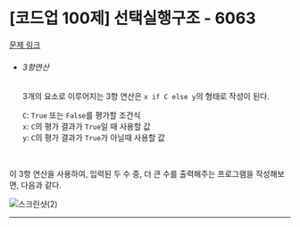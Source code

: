 # [코드업 100제] 선택실행구조 - 6063
[문제 링크](https://codeup.kr/problem.php?id=6063)

- ###### 3항연산
  3개의 요소로 이루어지는 3항 연산은 `x if C else y`의 형태로 작성이 된다.<br>
  
  `C`: `True` 또는 `False`를 평가할 조건식<br>
  `x`: `C`의 평가 결과가 `True`일 때 사용할 값<br>
  `y`: `C`의 평가 결과가 `True`가 아닐때 사용할 값<br>
<br>

이 3항 연산을 사용하여, 입력된 두 수 중, 더 큰 수를 출력해주는 프로그램을 작성해보면, 다음과 같다.<br>
  
![스크린샷(2)](https://github.com/Yoonsik-2002/coding-test/assets/83572199/cb467d28-df34-4903-8007-8c6ea6db78b6)<br>

---

<br><br>

